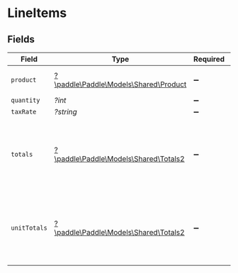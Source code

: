 # LineItems


## Fields

| Field                                                                                            | Type                                                                                             | Required                                                                                         | Description                                                                                      |
| ------------------------------------------------------------------------------------------------ | ------------------------------------------------------------------------------------------------ | ------------------------------------------------------------------------------------------------ | ------------------------------------------------------------------------------------------------ |
| `product`                                                                                        | [?\paddle\Paddle\Models\Shared\Product](../../models/shared/Product.md)                          | :heavy_minus_sign:                                                                               | Represents a product entity.                                                                     |
| `quantity`                                                                                       | *?int*                                                                                           | :heavy_minus_sign:                                                                               | N/A                                                                                              |
| `taxRate`                                                                                        | *?string*                                                                                        | :heavy_minus_sign:                                                                               | N/A                                                                                              |
| `totals`                                                                                         | [?\paddle\Paddle\Models\Shared\Totals2](../../models/shared/Totals2.md)                          | :heavy_minus_sign:                                                                               | The financial breakdown of a charge in the lowest denomination of a currency (eg cents for USD). |
| `unitTotals`                                                                                     | [?\paddle\Paddle\Models\Shared\Totals2](../../models/shared/Totals2.md)                          | :heavy_minus_sign:                                                                               | The financial breakdown of a charge in the lowest denomination of a currency (eg cents for USD). |